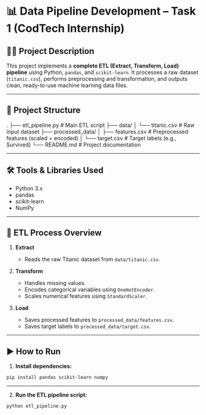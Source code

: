 # 📊 Data Pipeline Development – Task 1 (CodTech Internship)

## 🧑‍💻 Project Description

This project implements a **complete ETL (Extract, Transform, Load) pipeline** using Python, `pandas`, and `scikit-learn`. It processes a raw dataset (`titanic.csv`), performs preprocessing and transformation, and outputs clean, ready-to-use machine learning data files.

---

## 📂 Project Structure

.
├── etl_pipeline.py # Main ETL script
├── data/
│ └── titanic.csv # Raw input dataset
├── processed_data/
│ ├── features.csv # Preprocessed features (scaled + encoded)
│ └── target.csv # Target labels (e.g., Survived)
└── README.md # Project documentation

---

## 🛠️ Tools & Libraries Used

- Python 3.x
- pandas
- scikit-learn
- NumPy

---

## 🔁 ETL Process Overview

1. **Extract**
   - Reads the raw Titanic dataset from `data/titanic.csv`.

2. **Transform**
   - Handles missing values.
   - Encodes categorical variables using `OneHotEncoder`.
   - Scales numerical features using `StandardScaler`.

3. **Load**
   - Saves processed features to `processed_data/features.csv`.
   - Saves target labels to `processed_data/target.csv`.

---

## ▶️ How to Run

1. **Install dependencies:**

```bash
pip install pandas scikit-learn numpy
```
---

2. **Run the ETL pipeline script:**

```bash
python etl_pipeline.py
